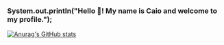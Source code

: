 ### System.out.println("Hello 👋! My name is Caio and welcome to my profile.");

[![Anurag's GitHub stats](https://github-readme-stats.vercel.app/api?username=C410lol&hide=contribs,prs,issues&show_icons=true&theme=tokyonight)](https://github.com/anuraghazra/github-readme-stats)
